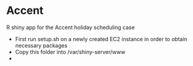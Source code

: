 Accent
======
R shiny app for the Accent holiday scheduling case

- First run setup.sh on a newly created EC2 instance in order to obtain necessary packages
- Copy this folder into /var/shiny-server/www 
- 
